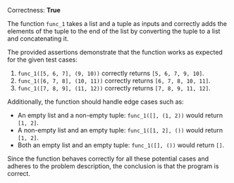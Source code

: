 Correctness: **True**

The function `func_1` takes a list and a tuple as inputs and correctly adds the elements of the tuple to the end of the list by converting the tuple to a list and concatenating it. 

The provided assertions demonstrate that the function works as expected for the given test cases:
1. `func_1([5, 6, 7], (9, 10))` correctly returns `[5, 6, 7, 9, 10]`.
2. `func_1([6, 7, 8], (10, 11))` correctly returns `[6, 7, 8, 10, 11]`.
3. `func_1([7, 8, 9], (11, 12))` correctly returns `[7, 8, 9, 11, 12]`.

Additionally, the function should handle edge cases such as:
- An empty list and a non-empty tuple: `func_1([], (1, 2))` would return `[1, 2]`.
- A non-empty list and an empty tuple: `func_1([1, 2], ())` would return `[1, 2]`.
- Both an empty list and an empty tuple: `func_1([], ())` would return `[]`.

Since the function behaves correctly for all these potential cases and adheres to the problem description, the conclusion is that the program is correct.